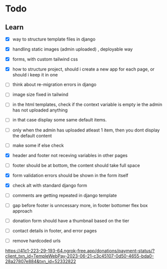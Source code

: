 # Todo

## Learn

- [x] way to structure template files in django
- [x] handling static images (admin uploaded) , deployable way
- [x] forms, with custom tailwind css
- [x] how to structure project, should i create a new app for each page, or should i keep it in one



- [ ] think about re-migration errors in django

- [ ] image size fixed in tailwind

- [ ] in the html templates, check if the context variable is empty ie the admin has not uploaded anything

- [ ] in that case display some same default items.

- [ ] only when the admin has uploaded atleast 1 item, then you dont display the default content

- [ ] make some if else check

- [x] header and footer not receving variables in other pages

- [ ] footer should be at bottom, the content should take full space

- [x] form validation errors should be shown in the form itself
- [x] check alt with standard django form

- [ ] comments are getting repeated in django template

- [ ] gap before footer is unncessary more, in footer bottomer flex box approach


<!-- ideas  -->
- [ ] donation form should have a thumbnail based on the tier
- [ ] contact details in footer, and error pages
- [ ] remove hardcoded urls


https://41c1-223-29-193-64.ngrok-free.app/donations/payment-status/?client_txn_id=TempleWebPay-2023-06-21-c3c45107-0d50-4655-bda0-28a27807e884&txn_id=52332822